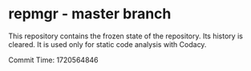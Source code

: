 # repmgr - master branch

This repository contains the frozen state of the repository.
Its history is cleared. It is used only for static code
analysis with Codacy.

Commit Time: 1720564846
